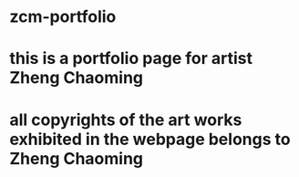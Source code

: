 # zcm-portfolio
# this is a portfolio page for artist Zheng Chaoming
# all copyrights of the art works exhibited in the webpage belongs to Zheng Chaoming
